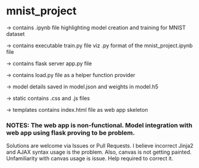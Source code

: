 # mnist_project

-> contains .ipynb file highlighting model creation and training for MNIST dataset

-> contains executable train.py file viz .py format of the mnist_project.ipynb file

-> contains flask server app.py file

-> contains load.py file as a helper function provider

-> model details saved in model.json and weights in model.h5

-> static contains .css and .js files

-> templates contains index.html file as web app skeleton

### NOTES: The web app is non-functional. Model integration with web app using flask proving to be problem. 
Solutions are welcome via Issues or Pull Requests. I believe incorrect Jinja2 and AJAX syntax usage is the problem.
Also, canvas is not getting painted. Unfamiliarity with canvas usage is issue. Help required to correct it.